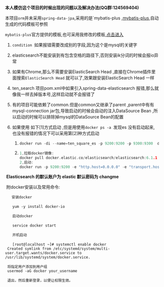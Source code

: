 **本人模仿这个项目的时候出现的问题以及解决办法(QQ群:124569404)**

本项目`orm`并未采用`spring-data-jpa`,采用的是`mybatis-plus ,[mybatis-plus](http://mp.baomidou.com/),自动生成的代码模板可参照

`mybatis-plus`官方提供的模板,也可采用我修改的模板,[点击进入](https://github.com/q920447939/mybatisplus-spring-boot)

1. `condition `如果报错需要改成别的字段,因为这个是mysql的关键字

2. elasticsearch不能安装到有包含空格的路径下,否则安装ik分词的时候会报io异常

3. 如果有Chrome,那么不需要安装ElasticSearch Head  ,直接在Chrome插件里面搜索`ElasticSearch Head` 就可以了,效果跟安装ElasticSearch Head 一样

4. ten_search 项目pom.xml中如果引入spring-data-elasticsearch 报错,那么就像我一样去掉版本号,这样启动就不会报错了

5. 有的项目可能依赖了common.但是common又继承了parent ,parent中有有mysql-connection jar包,导致启动的时候会自动的注入DataSource Bean ,所以启动的时候可以排除掉mysql的DataSource Bean的配置

6. 如果使用 如下[1]方式启动 ,但是用使用`docker ps -a `发现es 没有启动起来,也没有报错的情况下可以采用第[2]种方式启动

   1. ```c
      docker run -di --name=ten_square_es -p 9200:9200 -p 9300:9300  docker.elastic.co/elasticsearch/elasticsearch:6.3.2
      ```

   2. ```c
      1,拉取docker镜像:
      docker pull docker.elastic.co/elasticsearch/elasticsearch:6.1.1
      2,启动:
      docker run -p 9200:9200 -e "http.host=0.0.0.0" -e "transport.host=127.0.0.1" docker.elastic.co/elasticsearch/elasticsearch:6.1.1
      
      ```

​	**Elasticsearch 的默认账户为 elastic 默认密码为 changme**

​	 附docker安装以及常用命令:

   ```shell
      安装docker
   
   　　yum -y install docker-io
   
   　　启动docker
   
   　　service docker start
   
   　　开机启动
   
   　　[root@localhost ~]# systemctl enable docker
   	Created symlink from /etc/systemd/system/multi-user.target.wants/docker.service to /usr/lib/systemd/system/docker.service.
   	
   	将指定用户添加到用户组
   	usermod -aG docker your_username
   	
   	退出，然后重新登录，以便让权限生效。
   ```


